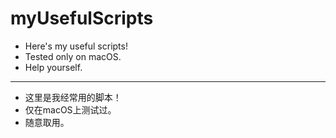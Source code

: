 # myUsefulScripts

* Here's my useful scripts!
* Tested only on macOS.
* Help yourself.

--- 

* 这里是我经常用的脚本！
* 仅在macOS上测试过。
* 随意取用。